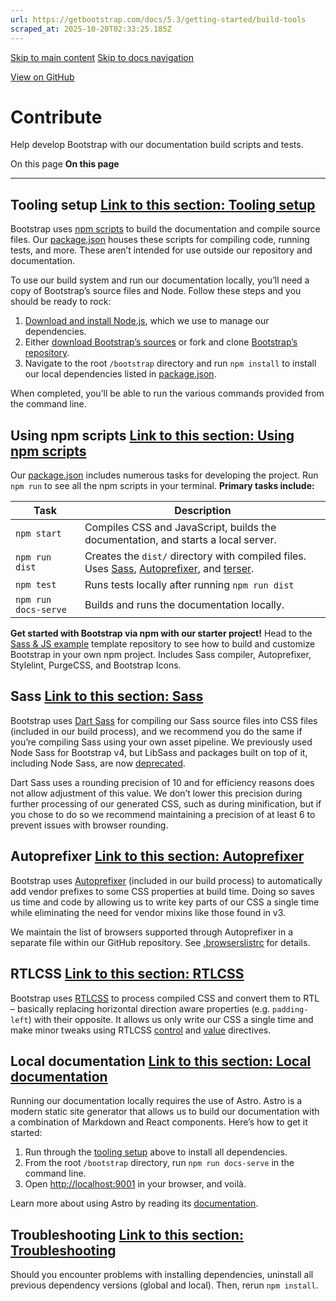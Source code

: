 ```yaml
---
url: https://getbootstrap.com/docs/5.3/getting-started/build-tools
scraped_at: 2025-10-20T02:33:25.185Z
---
```


[Skip to main content](https://getbootstrap.com/docs/5.3/getting-started/build-tools/#content) [Skip to docs navigation](https://getbootstrap.com/docs/5.3/getting-started/build-tools/#bd-docs-nav)

[View on GitHub](https://github.com/twbs/bootstrap/blob/v5.3.8/site/src/content/docs/getting-started/contribute.mdx "View and edit this file on GitHub")

# Contribute

Help develop Bootstrap with our documentation build scripts and tests.

On this page
**On this page**

* * *

## Tooling setup [Link to this section: Tooling setup](https://getbootstrap.com/docs/5.3/getting-started/build-tools/\#tooling-setup)

Bootstrap uses [npm scripts](https://docs.npmjs.com/misc/scripts/) to build the documentation and compile source files. Our [package.json](https://github.com/twbs/bootstrap/blob/v5.3.8/package.json) houses these scripts for compiling code, running tests, and more. These aren’t intended for use outside our repository and documentation.

To use our build system and run our documentation locally, you’ll need a copy of Bootstrap’s source files and Node. Follow these steps and you should be ready to rock:

1. [Download and install Node.js](https://nodejs.org/en/download/), which we use to manage our dependencies.
2. Either [download Bootstrap’s sources](https://github.com/twbs/bootstrap/archive/v5.3.8.zip) or fork and clone [Bootstrap’s repository](https://github.com/twbs/bootstrap).
3. Navigate to the root `/bootstrap` directory and run `npm install` to install our local dependencies listed in [package.json](https://github.com/twbs/bootstrap/blob/v5.3.8/package.json).

When completed, you’ll be able to run the various commands provided from the command line.

## Using npm scripts [Link to this section: Using npm scripts](https://getbootstrap.com/docs/5.3/getting-started/build-tools/\#using-npm-scripts)

Our [package.json](https://github.com/twbs/bootstrap/blob/v5.3.8/package.json) includes numerous tasks for developing the project. Run `npm run` to see all the npm scripts in your terminal. **Primary tasks include:**

| Task | Description |
| --- | --- |
| `npm start` | Compiles CSS and JavaScript, builds the documentation, and starts a local server. |
| `npm run dist` | Creates the `dist/` directory with compiled files. Uses [Sass](https://sass-lang.com/), [Autoprefixer](https://github.com/postcss/autoprefixer), and [terser](https://github.com/terser/terser). |
| `npm test` | Runs tests locally after running `npm run dist` |
| `npm run docs-serve` | Builds and runs the documentation locally. |

**Get started with Bootstrap via npm with our starter project!** Head to the [Sass & JS example](https://github.com/twbs/examples/tree/main/sass-js) template repository to see how to build and customize Bootstrap in your own npm project. Includes Sass compiler, Autoprefixer, Stylelint, PurgeCSS, and Bootstrap Icons.

## Sass [Link to this section: Sass](https://getbootstrap.com/docs/5.3/getting-started/build-tools/\#sass)

Bootstrap uses [Dart Sass](https://sass-lang.com/dart-sass/) for compiling our Sass source files into CSS files (included in our build process), and we recommend you do the same if you’re compiling Sass using your own asset pipeline. We previously used Node Sass for Bootstrap v4, but LibSass and packages built on top of it, including Node Sass, are now [deprecated](https://sass-lang.com/blog/libsass-is-deprecated/).

Dart Sass uses a rounding precision of 10 and for efficiency reasons does not allow adjustment of this value. We don’t lower this precision during further processing of our generated CSS, such as during minification, but if you chose to do so we recommend maintaining a precision of at least 6 to prevent issues with browser rounding.

## Autoprefixer [Link to this section: Autoprefixer](https://getbootstrap.com/docs/5.3/getting-started/build-tools/\#autoprefixer)

Bootstrap uses [Autoprefixer](https://github.com/postcss/autoprefixer) (included in our build process) to automatically add vendor prefixes to some CSS properties at build time. Doing so saves us time and code by allowing us to write key parts of our CSS a single time while eliminating the need for vendor mixins like those found in v3.

We maintain the list of browsers supported through Autoprefixer in a separate file within our GitHub repository. See [.browserslistrc](https://github.com/twbs/bootstrap/blob/v5.3.8/.browserslistrc) for details.

## RTLCSS [Link to this section: RTLCSS](https://getbootstrap.com/docs/5.3/getting-started/build-tools/\#rtlcss)

Bootstrap uses [RTLCSS](https://rtlcss.com/) to process compiled CSS and convert them to RTL – basically replacing horizontal direction aware properties (e.g. `padding-left`) with their opposite. It allows us only write our CSS a single time and make minor tweaks using RTLCSS [control](https://rtlcss.com/learn/usage-guide/control-directives/) and [value](https://rtlcss.com/learn/usage-guide/value-directives/) directives.

## Local documentation [Link to this section: Local documentation](https://getbootstrap.com/docs/5.3/getting-started/build-tools/\#local-documentation)

Running our documentation locally requires the use of Astro. Astro is a modern static site generator that allows us to build our documentation with a combination of Markdown and React components. Here’s how to get it started:

1. Run through the [tooling setup](https://getbootstrap.com/docs/5.3/getting-started/build-tools/#tooling-setup) above to install all dependencies.
2. From the root `/bootstrap` directory, run `npm run docs-serve` in the command line.
3. Open [http://localhost:9001](http://localhost:9001/) in your browser, and voilà.

Learn more about using Astro by reading its [documentation](https://docs.astro.build/en/getting-started/).

## Troubleshooting [Link to this section: Troubleshooting](https://getbootstrap.com/docs/5.3/getting-started/build-tools/\#troubleshooting)

Should you encounter problems with installing dependencies, uninstall all previous dependency versions (global and local). Then, rerun `npm install`.